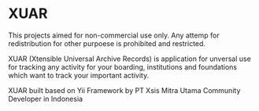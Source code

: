 XUAR
====

This projects aimed for non-commercial use only. 
Any attemp for redistribution for other purpoese is prohibited and restricted.

XUAR (Xtensible Universal Archive Records) is application for unversal use for tracking any 
activity for your boarding, institutions and foundations which want to track your important 
activity.

XUAR built based on Yii Framework by PT Xsis Mitra Utama Community Developer in Indonesia
